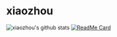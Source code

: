 # xiaozhou
![xiaozhou's github stats](https://github-readme-stats.vercel.app/api?username=xiaozhoujun&show_icons=true&theme=highcontrast)
[![ReadMe Card](https://github-readme-stats.vercel.app/api/pin/?username=xiaozhoujun&repo=github-readme-stats)](https://github.com/xiaozhoujun/github-readme-stats)

